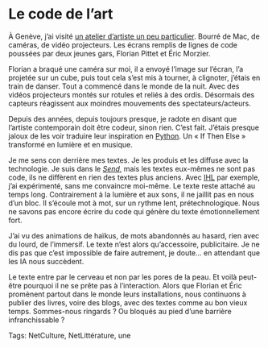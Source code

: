 # Le code de l’art

À Genève, j’ai visité [un atelier d’artiste un peu particulier](http://www.sigmasix.ch/). Bourré de Mac, de caméras, de vidéo projecteurs. Les écrans remplis de lignes de code poussées par deux jeunes gars, Florian Pittet et Éric Morzier.<span id="more-34134"></span>

Florian a braqué une caméra sur moi, il a envoyé l’image sur l’écran, l’a projetée sur un cube, puis tout cela s’est mis à tourner, à clignoter, j’étais en train de danser. Tout a commencé dans le monde de la nuit. Avec des vidéos projecteurs montés sur rotules et reliés à des ordis. Désormais des capteurs réagissent aux moindres mouvements des spectateurs/acteurs.

Depuis des années, depuis toujours presque, je radote en disant que l’artiste contemporain doit être codeur, sinon rien. C’est fait. J’étais presque jaloux de les voir traduire leur inspiration en [Python](http://www.python.org/). Un « If Then Else » transformé en lumière et en musique.

Je me sens con derrière mes textes. Je les produis et les diffuse avec la technologie. Je suis dans le *[Send](http://blog.tcrouzet.com/tag/send/)*, mais les textes eux-mêmes ne sont pas code, ils ne diffèrent en rien des textes plus anciens. Avec [IHL](http://ihl.tcrouzet.com/) par exemple, j’ai expérimenté, sans me convaincre moi-même. Le texte reste attaché au temps long. Contrairement à la lumière et aux sons, il ne jaillit pas en nous d’un bloc. Il s’écoule mot à mot, sur un rythme lent, prétechnologique. Nous ne savons pas encore écrire du code qui génère du texte émotionnellement fort.

J’ai vu des animations de haïkus, de mots abandonnés au hasard, rien avec du lourd, de l’immersif. Le texte n’est alors qu’accessoire, publicitaire. Je ne dis pas que c’est impossible de faire autrement, je doute... en attendant que les IA nous succèdent.

Le texte entre par le cerveau et non par les pores de la peau. Et voilà peut-être pourquoi il ne se prête pas à l’interaction. Alors que Florian et Éric promènent partout dans le monde leurs installations, nous continuons à publier des livres, voire des blogs, avec des textes comme au bon vieux temps. Sommes-nous ringards ? Ou bloqués au pied d’une barrière infranchissable ?

Tags: NetCulture, NetLittérature, une